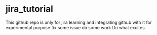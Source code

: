 # jira_tutorial

This github repo is only for jira learning and integrating github with it for experimental purpose
fix some issue do some work
Do what excites
